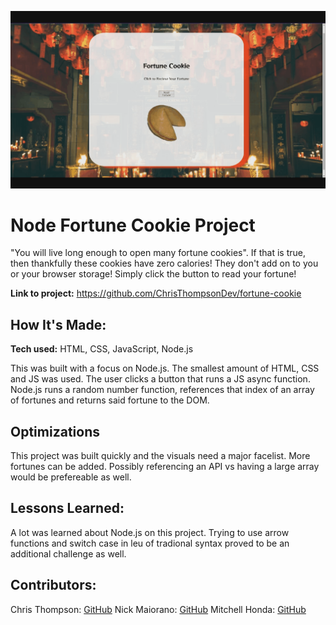 ![Screenshot](/images/fortuneCookie.gif)

# Node Fortune Cookie Project
"You will live long enough to open many fortune cookies". If that is true, then thankfully these cookies have zero calories! They don't add on to you or your browser storage! Simply click the button to read your fortune!

**Link to project:** https://github.com/ChrisThompsonDev/fortune-cookie

## How It's Made:

**Tech used:** HTML, CSS, JavaScript, Node.js

This was built with a focus on Node.js. The smallest amount of HTML, CSS and JS was used. The user clicks a button that runs a JS async function. Node.js runs a random number function, references that index of an array of fortunes and returns said fortune to the DOM.

## Optimizations

This project was built quickly and the visuals need a major facelist. More fortunes can be added. Possibly referencing an API vs having a large array would be prefereable as well. 

## Lessons Learned:

A lot was learned about Node.js on this project. Trying to use arrow functions and switch case in leu of tradional syntax proved to be an additional challenge as well. 



## Contributors:
Chris Thompson: [GitHub](https://github.com/ChrisThompsonDev)
Nick Maiorano: [GitHub](https://github.com/NPMaiorano)
Mitchell Honda: [GitHub](https://github.com/hellomitchellh)